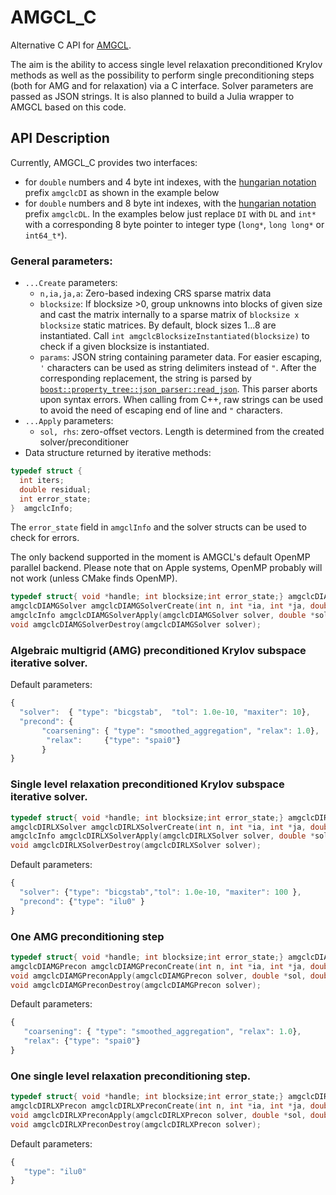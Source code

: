 AMGCL_C
========

Alternative C API for [AMGCL](https://github.com/ddemidov/amgcl).

The aim is the ability to access single level relaxation preconditioned Krylov methods as well as the possibility to perform single preconditioning steps (both for AMG and for relaxation) via a C interface. Solver parameters are passed as JSON strings.
It is also planned to build a Julia wrapper to AMGCL based on this code.

## API Description
Currently, AMGCL_C provides two interfaces:
- for `double` numbers and 4 byte int indexes, with the [hungarian notation](https://en.wikipedia.org/wiki/Hungarian_notation) prefix `amgclcDI` as shown in the example below
- for `double` numbers and 8 byte int indexes, with the [hungarian notation](https://en.wikipedia.org/wiki/Hungarian_notation) prefix `amgclcDL`.
  In the examples below just replace `DI` with `DL` and `int*` with a corresponding 8 byte pointer to integer type (`long*`,  `long long*` or `int64_t*`).
  
### General parameters:
  - `...Create` parameters:
     -  `n,ia,ja,a`: Zero-based indexing CRS sparse matrix data
     -  `blocksize`: If blocksize >0, group unknowns into blocks of given size and cast the matrix internally to a sparse matrix of
        `blocksize x blocksize` static matrices. By default, block sizes 1...8 are instantiated.
        Call `int amgclcBlocksizeInstantiated(blocksize)` to check if a given blocksize is instantiated.
     -  `params`: JSON string containing parameter data. For easier escaping, `'` characters can be used as string delimiters instead of `"`. After the corresponding replacement, the string is parsed  by    [`boost::property_tree::json_parser::read_json`](https://www.boost.org/doc/libs/release/libs/property_tree/). This parser aborts upon syntax errors. When calling from C++, raw strings can be used to avoid the need of escaping end of line and `"` characters.
  - `...Apply` parameters:
     - `sol, rhs`: zero-offset vectors. Length is determined from the created solver/preconditioner
  -  Data structure returned by iterative methods:
```c
typedef struct {
  int iters;
  double residual;
  int error_state;
}  amgclcInfo;
```

The `error_state` field in `amgclInfo` and the solver structs can be used to check for errors.

The only backend supported in the moment is AMGCL's default OpenMP parallel backend.
Please note that on Apple systems, OpenMP probably will not work (unless CMake
finds OpenMP).

```c
typedef struct{ void *handle; int blocksize;int error_state;} amgclcDIAMGSolver;
amgclcDIAMGSolver amgclcDIAMGSolverCreate(int n, int *ia, int *ja, double *a, int blocksize, char *params);
amgclcInfo amgclcDIAMGSolverApply(amgclcDIAMGSolver solver, double *sol, double *rhs);
void amgclcDIAMGSolverDestroy(amgclcDIAMGSolver solver);
```

### Algebraic multigrid (AMG) preconditioned Krylov subspace iterative solver.

Default parameters:
```javascript
{
  "solver":  { "type": "bicgstab",  "tol": 1.0e-10, "maxiter": 10},
  "precond": {
       "coarsening": { "type": "smoothed_aggregation", "relax": 1.0},
        "relax":     {"type": "spai0"}
       }
}
```



### Single level relaxation preconditioned Krylov subspace iterative solver.

```c
typedef struct{ void *handle; int blocksize;int error_state;} amgclcDIRLXSolver;
amgclcDIRLXSolver amgclcDIRLXSolverCreate(int n, int *ia, int *ja, double *a, int blocksize, char *params);
amgclcInfo amgclcDIRLXSolverApply(amgclcDIRLXSolver solver, double *sol, double *rhs);
void amgclcDIRLXSolverDestroy(amgclcDIRLXSolver solver);
```

Default parameters:
```javascript
{
  "solver": {"type": "bicgstab","tol": 1.0e-10, "maxiter": 100 },
  "precond": {"type": "ilu0" }
}
```


### One AMG preconditioning step

```c
typedef struct{ void *handle; int blocksize;int error_state;} amgclcDIAMGPrecon;
amgclcDIAMGPrecon amgclcDIAMGPreconCreate(int n, int *ia, int *ja, double *a, int blocksize, char *params);
void amgclcDIAMGPreconApply(amgclcDIAMGPrecon solver, double *sol, double *rhs);
void amgclcDIAMGPreconDestroy(amgclcDIAMGPrecon solver);
```

Default parameters:

```javascript
{
   "coarsening": { "type": "smoothed_aggregation", "relax": 1.0},
   "relax": {"type": "spai0"}
}
```

### One single level relaxation  preconditioning step.

```c
typedef struct{ void *handle; int blocksize;int error_state;} amgclcDIRLXPrecon;
amgclcDIRLXPrecon amgclcDIRLXPreconCreate(int n, int *ia, int *ja, double *a, int blocksize, char *params);
void amgclcDIRLXPreconApply(amgclcDIRLXPrecon solver, double *sol, double *rhs);
void amgclcDIRLXPreconDestroy(amgclcDIRLXPrecon solver);
```

Default parameters:
```javascript
{
   "type": "ilu0"
}
```
